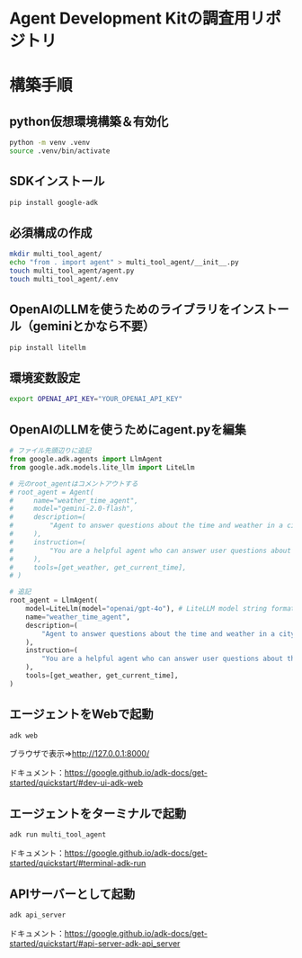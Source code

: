 

# **Agent Development Kitの調査用リポジトリ**

# 構築手順
## python仮想環境構築＆有効化
```bash
python -m venv .venv
source .venv/bin/activate
```

## SDKインストール
```bash
pip install google-adk
```

## 必須構成の作成
```bash
mkdir multi_tool_agent/
echo "from . import agent" > multi_tool_agent/__init__.py
touch multi_tool_agent/agent.py
touch multi_tool_agent/.env
```

## OpenAIのLLMを使うためのライブラリをインストール（geminiとかなら不要）
```bash
pip install litellm
```

## 環境変数設定
```bash
export OPENAI_API_KEY="YOUR_OPENAI_API_KEY"
```

## OpenAIのLLMを使うためにagent.pyを編集

```python
# ファイル先頭辺りに追記
from google.adk.agents import LlmAgent
from google.adk.models.lite_llm import LiteLlm

# 元のroot_agentはコメントアウトする
# root_agent = Agent(
#     name="weather_time_agent",
#     model="gemini-2.0-flash",
#     description=(
#         "Agent to answer questions about the time and weather in a city."
#     ),
#     instruction=(
#         "You are a helpful agent who can answer user questions about the time and weather in a city."
#     ),
#     tools=[get_weather, get_current_time],
# )

# 追記
root_agent = LlmAgent(
    model=LiteLlm(model="openai/gpt-4o"), # LiteLLM model string format
    name="weather_time_agent",
    description=(
        "Agent to answer questions about the time and weather in a city."
    ),
    instruction=(
        "You are a helpful agent who can answer user questions about the time and weather in a city."
    ),
    tools=[get_weather, get_current_time],
)
```

## エージェントをWebで起動
```bash
adk web
```
ブラウザで表示=>http://127.0.0.1:8000/

ドキュメント：https://google.github.io/adk-docs/get-started/quickstart/#dev-ui-adk-web

## エージェントをターミナルで起動
```bash
adk run multi_tool_agent
```

ドキュメント：https://google.github.io/adk-docs/get-started/quickstart/#terminal-adk-run

## APIサーバーとして起動
```bash
adk api_server
```

ドキュメント：https://google.github.io/adk-docs/get-started/quickstart/#api-server-adk-api_server